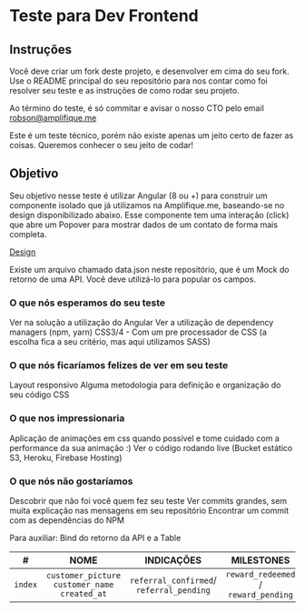 # Teste para Dev Frontend

## Instruções
Você deve criar um fork deste projeto, e desenvolver em cima do seu fork. Use o README principal do seu repositório para nos contar como foi resolver seu teste e as instruções de como rodar seu projeto.

Ao término do teste, é só commitar e avisar o nosso CTO pelo email robson@amplifique.me

Este é um teste técnico, porém não existe apenas um jeito certo de fazer as coisas. Queremos conhecer o seu jeito de codar!

## Objetivo
Seu objetivo nesse teste é utilizar Angular (8 ou +) para construir um componente isolado que já utilizamos na Amplifique.me, baseando-se no design disponibilizado abaixo. Esse componente tem uma interação (click) que abre um Popover para mostrar dados de um contato de forma mais completa.

[Design](https://www.figma.com/file/CdLkgOUfetpRynmffyCzBL/Teste-para-Frontends-Amplifique.me?node-id=0%3A1)

Existe um arquivo chamado data.json neste repositório, que é um Mock do retorno de uma API. Você deve utilizá-lo para popular os campos.

### O que nós esperamos do seu teste
Ver na solução a utilização do Angular
Ver a utilização de dependency managers (npm, yarn)
CSS3/4 - Com um pre processador de CSS (a escolha fica a seu critério, mas aqui utilizamos SASS)

### O que nós ficaríamos felizes de ver em seu teste
Layout responsivo
Alguma metodologia para definição e organização do seu código CSS


### O que nos impressionaria
Aplicação de animações em css quando possível e tome cuidado com a performance da sua animação :)
Ver o código rodando live (Bucket estático S3, Heroku, Firebase Hosting)


### O que nós não gostaríamos
Descobrir que não foi você quem fez seu teste
Ver commits grandes, sem muita explicação nas mensagens em seu repositório
Encontrar um commit com as dependências do NPM



Para auxiliar: Bind do retorno da API e a Table

| # | NOME | INDICAÇÕES  | MILESTONES | CLIQUES/COMP. |
| :---: |:----:| :-------------------:| :-------------------:| :-------------------:|
| `index` | `customer_picture` `customer_name` `created_at` | `referral_confirmed`/ `referral_pending` | `reward_redeemed` / `reward_pending` | `total_link_click` / `total_shares` |


